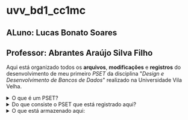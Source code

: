 # uvv_bd1_cc1mc
## ALuno: Lucas Bonato Soares
## Professor: Abrantes Araújo Silva Filho

Aqui está organizado todos os **arquivos**, **modificações** e **registros** do desenvolvimento de meu primeiro *PSET* da disciplina "*Design e Desenvolvimento de Bancos de Dados*" realizado na Universidade Vila Velha.

<details>
<summary>O que é um PSET?</summary>
Um PSET, ou *Problem set*, é uma ferramenta utilizada no ensino onde o aluno deve resolver uma série de problemas com uma solução completa.
</details>

<details>
<summary> Do que consiste o PSET que está registrado aqui?</summary>
O PSET consiste em uma série de atividades de conhecimento teórico e prático acerca de bancos de dados.
* Temos como base um diagrama ERD de um banco de dados chamado "Lojas UVV".
* Deve-se criar um script SQL que criará o banco de dados representado pelo ERD, preservando as entidades e relacionamentos do diagrama.
* Este script deve gerar todas as tabelas, colunas, constraints, chaves e comentários do banco de dados em uma sequência lógica comentada. 
* O desenvolvimento desse banco de dados deve ocorrer utilizando o PostgreSQL por meio da aplicação cliente de terminal Linux "psql".
* Também deve-se criar uma réplica do diagrama ERD utilizando o aplicativo de interface gráfica "Power Architect".
* Ao final do desenvolvimento do banco de dados, deve-se realizar também diversos scripts de consulta SQL para realizar relatórios requisitados pelo professor.
</details>

<details>
<summary>O que está armazenado aqui:</summary>
* O script SQL que cria o banco de dados e sua estrutura;
* O diagrama feito no Power Architect;
* Os scripts SQL de relatório;
</details>
